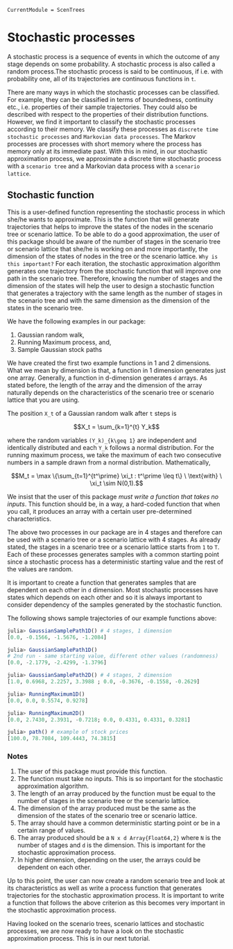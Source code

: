 ```@meta
CurrentModule = ScenTrees
```

# Stochastic processes

A stochastic process is a sequence of events in which the outcome of any stage depends on some probability. A stochastic process is also called a random process.The stochastic process is said to be continuous, if i.e. with probability one, all of its trajectories are continuous functions in `t`.

There are many ways in which the stochastic processes can be classified. For example, they can be classified in terms of boundedness, continuity etc., i.e. properties of their sample trajectories. They could also be described with respect to the properties of their distribution functions. However, we find it important to classify the stochastic processes according to their memory. We classify these processes as `discrete time stochastic processes` and `Markovian data processes`. The Markov processes are processes with short memory where the process has memory only at its immediate past. With this in mind, in our stochastic approximation process, we approximate a discrete time stochastic process with a `scenario tree` and a Markovian data process with a `scenario lattice`.  

## Stochastic function

This is a user-defined function representing the stochastic process in which she/he wants to approximate. This is the function that will generate trajectories that helps to improve the states of the nodes in the scenario tree or scenario lattice. To be able to do a good approximation, the user of this package should be aware of the number of stages in the scenario tree or scenario lattice that she/he is working on and more importantly, the dimension of the states of nodes in the tree or the scenario lattice. `Why is this important?` For each iteration, the stochastic approximation algorithm generates one trajectory from the stochastic function that will improve one path in the scenario tree. Therefore, knowing the number of stages and the dimension of the states will help the user to design a stochastic function that generates a trajectory with the same length as the number of stages in the scenario tree and with the same dimension as the dimension of the states in the scenario tree.

We have the following examples in our package:

1. Gaussian random walk,
2. Running Maximum process, and,
3. Sample Gaussian stock paths

We have created the first two example functions in 1 and 2 dimensions. What we mean by dimension is that, a function in 1 dimension generates just one array. Generally, a function in d-dimension generates `d` arrays. As stated before, the length of the array and the dimension of the array naturally depends on the characteristics of the scenario tree or scenario lattice that you are using.

The position ``X_t`` of a Gaussian random walk after ``t`` steps is
```math
X_t = \sum_{k=1}^{t} Y_k
```
where the random variables ``(Y_k)_{k\geq 1}`` are independent and identically distributed and each ``Y_k`` follows a normal distribution. For the running maximum process, we take the maximum of each two consecutive numbers in a sample drawn from a normal distribution. Mathematically,
```math
M_t = \max \{\sum_{t=1}^{t^\prime} \xi_t : t^\prime \leq t\} \ \text{with} \ \xi_t \sim N(0,1).
```
We insist that the user of this package _must write a function that takes no inputs_. This function should be, in a way, a hard-coded function that when you call, it produces an array with a certain user pre-determined characteristics.

The above two processes in our package are in 4 stages and therefore can be used with a scenario tree or a scenario lattice with 4 stages. As already stated, the stages in a scenario tree or a scenario lattice starts from `1` to `T`. Each of these processes generates samples with a common starting point since a stochastic process has a deterministic starting value and the rest of the values are random.

It is important to create a function that generates samples that are dependent on each other in `d` dimension. Most stochastic processes have states which depends on each other and so it is always important to consider dependency of the samples generated by the stochastic function.

The following shows sample trajectories of our example functions above:

```julia
julia> GaussianSamplePath1D() # 4 stages, 1 dimension
[0.0, -0.1566, -1.5676, -1.2084]

julia> GaussianSamplePath1D()
# 2nd run - same starting value, different other values (randomness)
[0.0, -2.1779, -2.4299, -1.3796]

julia> GaussianSamplePath2D() # 4 stages, 2 dimension
[1.0, 0.6968, 2.2257, 3.3988 ; 0.0, -0.3676, -0.1558, -0.2629]

julia> RunningMaximum1D()
[0.0, 0.0, 0.5574, 0.9278]

julia> RunningMaximum2D()
[0.0, 2.7430, 2.3931, -0.7218; 0.0, 0.4331, 0.4331, 0.3281]

julia> path() # example of stock prices
[100.0, 78.7084, 109.4443, 74.3815]
```

### Notes

1. The user of this package must provide this function.
2. The function must take no inputs. This is so important for the stochastic approximation algorithm.
3. The length of an array produced by the function must be equal to the number of stages in the scenario tree or the scenario lattice.
4. The dimension of the array produced must be the same as the dimension of the states of the scenario tree or scenario lattice.
5. The array should have a common deterministic starting point or be in a certain range of values.
6. The array produced should be a `N x d Array{Float64,2}` where `N` is the number of stages and `d` is the dimension. This is important for the stochastic approximation process.
7. In higher dimension, depending on the user, the arrays could be dependent on each other.

Up to this point, the user can now create a random scenario tree and look at its characteristics as well as write a process function that generates trajectories for the stochastic approximation process. It is important to write a function that follows the above criterion as this becomes very important in the stochastic approximation process.

Having looked on the scenario trees, scenario lattices and stochastic processes, we are now ready to have a look on the stochastic approximation process. This is in our next tutorial.
